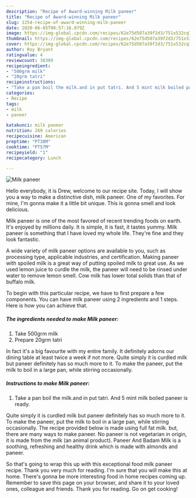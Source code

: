 ```yaml
---
description: "Recipe of Award-winning Milk paneer"
title: "Recipe of Award-winning Milk paneer"
slug: 1254-recipe-of-award-winning-milk-paneer
date: 2020-06-05T00:57:16.079Z
image: https://img-global.cpcdn.com/recipes/62e75d507a39f2d3/751x532cq70/milk-paneer-recipe-main-photo.jpg
thumbnail: https://img-global.cpcdn.com/recipes/62e75d507a39f2d3/751x532cq70/milk-paneer-recipe-main-photo.jpg
cover: https://img-global.cpcdn.com/recipes/62e75d507a39f2d3/751x532cq70/milk-paneer-recipe-main-photo.jpg
author: Roy Bryant
ratingvalue: 4
reviewcount: 38309
recipeingredient:
- "500grm milk"
- "20grm tatri"
recipeinstructions:
- "Take a pan boil the milk.and in put tatri. And 5 mint milk boiled paneer is ready."
categories:
- Recipe
tags:
- milk
- paneer

katakunci: milk paneer 
nutrition: 269 calories
recipecuisine: American
preptime: "PT38M"
cooktime: "PT57M"
recipeyield: "1"
recipecategory: Lunch

---
```



![Milk paneer](https://img-global.cpcdn.com/recipes/62e75d507a39f2d3/751x532cq70/milk-paneer-recipe-main-photo.jpg)

Hello everybody, it is Drew, welcome to our recipe site. Today, I will show you a way to make a distinctive dish, milk paneer. One of my favorites. For mine, I'm gonna make it a little bit unique. This is gonna smell and look delicious.

Milk paneer is one of the most favored of recent trending foods on earth. It's enjoyed by millions daily. It is simple, it is fast, it tastes yummy. Milk paneer is something that I have loved my whole life. They're fine and they look fantastic.

A wide variety of milk paneer options are available to you, such as processing type, applicable industries, and certification. Making paneer with spoiled milk is a great way of putting spoiled milk to great use. As we used lemon juice to curdle the milk, the paneer will need to be rinsed under water to remove lemon smell. Cow milk has lower total solids than that of buffalo milk.


To begin with this particular recipe, we have to first prepare a few components. You can have milk paneer using 2 ingredients and 1 steps. Here is how you can achieve that.

<!--inarticleads1-->

##### The ingredients needed to make Milk paneer:

1. Take 500grm milk
1. Prepare 20grm tatri


In fact it&#39;s a big favourite with my entire family. It definitely adorns our dining table at least twice a week if not more. Quite simply it is curdled milk but paneer definitely has so much more to it. To make the paneer, put the milk to boil in a large pan, while stirring occasionally. 

<!--inarticleads2-->

##### Instructions to make Milk paneer:

1. Take a pan boil the milk.and in put tatri. And 5 mint milk boiled paneer is ready.


Quite simply it is curdled milk but paneer definitely has so much more to it. To make the paneer, put the milk to boil in a large pan, while stirring occasionally. The recipe provided below is made using full fat milk. but, there are many ways to make paneer. No paneer is not vegetarian in origin, it is made from the milk (an animal product). Paneer And Badam Milk is a soothing, refreshing and healthy drink which is made with almonds and paneer. 

So that's going to wrap this up with this exceptional food milk paneer recipe. Thank you very much for reading. I'm sure that you will make this at home. There's gonna be more interesting food in home recipes coming up. Remember to save this page on your browser, and share it to your loved ones, colleague and friends. Thank you for reading. Go on get cooking!
